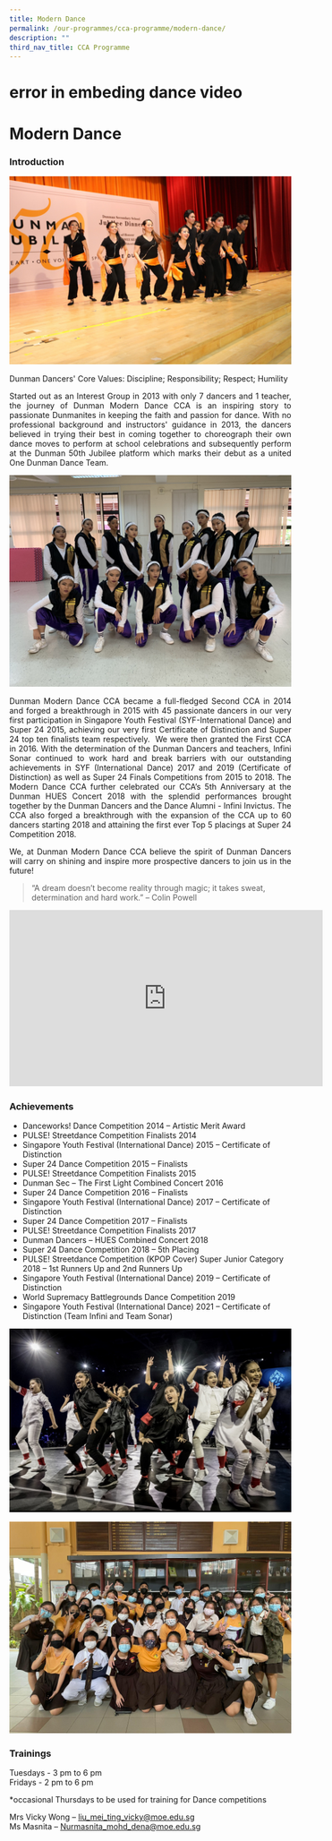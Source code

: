 ```yaml
---
title: Modern Dance
permalink: /our-programmes/cca-programme/modern-dance/
description: ""
third_nav_title: CCA Programme
---
```



# error in embeding dance video

# Modern Dance
### Introduction

![](/images/Student%20Development%20Programme/CCA%20Programme/Performing%20Arts/dance%20jubilee%201.jpg)

Dunman Dancers' Core Values: Discipline; Responsibility; Respect; Humility

<p style="text-align: justify;">Started out as an Interest Group in 2013 with only 7 dancers and 1 teacher, the journey of Dunman Modern Dance CCA is an inspiring story to passionate Dunmanites in keeping the faith and passion for dance. With no professional background and instructors' guidance in 2013, the dancers believed in trying their best in coming together to choreograph their own dance moves to perform at school celebrations and subsequently perform at the Dunman 50th Jubilee platform which marks their debut as a united One Dunman Dance Team.</p>

![](/images/Student%20Development%20Programme/CCA%20Programme/Performing%20Arts/WSB%202019_01.jpg)

<p style="text-align: justify;">Dunman Modern Dance CCA became a full-fledged Second CCA in 2014 and forged a breakthrough in 2015 with 45 passionate dancers in our very first participation in Singapore Youth Festival (SYF-International Dance) and Super 24 2015, achieving our very first Certificate of Distinction and Super 24 top ten finalists team respectively.  We were then granted the First CCA in 2016. With the determination of the Dunman Dancers and teachers, Infini Sonar continued to work hard and break barriers with our outstanding achievements in SYF (International Dance) 2017 and 2019 (Certificate of Distinction) as well as Super 24 Finals Competitions from 2015 to 2018. The Modern Dance CCA further celebrated our CCA’s 5th Anniversary at the Dunman HUES Concert 2018 with the splendid performances brought together by the Dunman Dancers and the Dance Alumni - Infini Invictus. The CCA also forged a breakthrough with the expansion of the CCA up to 60 dancers starting 2018 and attaining the first ever Top 5 placings at Super 24 Competition 2018.</p>

<p style="text-align: justify;">We, at Dunman Modern Dance CCA believe the spirit of Dunman Dancers will carry on shining and inspire more prospective dancers to join us in the future!</p>

> “A dream doesn’t become reality through magic; it takes sweat, determination and hard work.” – Colin Powell


<iframe width="560" height="315" src="https://www.youtube.com/embed/AW5uOJjDf-U" title="YouTube video player" frameborder="0" allow="accelerometer; autoplay; clipboard-write; encrypted-media; gyroscope; picture-in-picture" allowfullscreen></iframe>


### Achievements

- Danceworks! Dance Competition 2014 – Artistic Merit Award   
- PULSE! Streetdance Competition Finalists 2014   
- Singapore Youth Festival (International Dance) 2015 – Certificate of Distinction   
- Super 24 Dance Competition 2015 – Finalists   
- PULSE! Streetdance Competition Finalists 2015   
- Dunman Sec – The First Light Combined Concert 2016   
- Super 24 Dance Competition 2016 – Finalists   
- Singapore Youth Festival (International Dance) 2017 – Certificate of Distinction   
- Super 24 Dance Competition 2017 – Finalists   
- PULSE! Streetdance Competition Finalists 2017   
- Dunman Dancers – HUES Combined Concert 2018   
- Super 24 Dance Competition 2018 – 5th Placing   
- PULSE! Streetdance Competition (KPOP Cover) Super Junior Category 2018 – 1st Runners Up and 2nd Runners Up
- Singapore Youth Festival (International Dance) 2019 – Certificate of Distinction
- World Supremacy Battlegrounds Dance Competition 2019   
- Singapore Youth Festival (International Dance) 2021 – Certificate of Distinction (Team Infini and Team Sonar)

![](/images/Student%20Development%20Programme/CCA%20Programme/Performing%20Arts/DANCE%20CCA%2003.jpg)

![](/images/Student%20Development%20Programme/CCA%20Programme/Performing%20Arts/SYF%20TEAM%202021%2001.jpeg)

### Trainings  

Tuesdays - 3 pm to 6 pm  
Fridays - 2 pm to 6 pm

\*occasional Thursdays to be used for training for Dance competitions

Mrs Vicky Wong – [liu\_mei\_ting\_vicky@moe.edu.sg](mailto:liu_mei_ting_vicky@moe.edu.sg)   
Ms Masnita – [Nurmasnita\_mohd\_dena@moe.edu.sg](mailto:Nurmasnita_mohd_dena@moe.edu.sg)